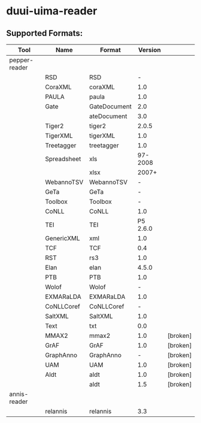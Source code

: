 # duui-uima-reader

## Supported Formats:

| Tool          | Name          | Format         | Version   |               |
|---------------|---------------|----------------|-----------|---------------|
| pepper-reader |               |                |           |               |
|               | RSD           | RSD            | -         |               |
|               | CoraXML       | coraXML        | 1.0       |               |
|               | PAULA         | paula          | 1.0       |               |
|               | Gate          | GateDocument   | 2.0       |               |
|               |               | ateDocument    | 3.0       |               |
|               | Tiger2        | tiger2         | 2.0.5     |               |
|               | TigerXML      | tigerXML       | 1.0       |               |
|               | Treetagger    | treetagger     | 1.0       |               |
|               | Spreadsheet   | xls            | 97-2008   |               |
|               |               | xlsx           | 2007+     |               |
|               | WebannoTSV    | WebannoTSV     | -         |               |
|               | GeTa          | GeTa           | -         |               |
|               | Toolbox       | Toolbox        | -         |               |
|               | CoNLL         | CoNLL          | 1.0       |               |
|               | TEI           | TEI            | P5 2.6.0  |               |
|               | GenericXML    | xml            | 1.0       |               |
|               | TCF           | TCF            | 0.4       |               |
|               | RST           | rs3            | 1.0       |               |
|               | Elan          | elan           | 4.5.0     |               |
|               | PTB           | PTB            | 1.0       |               |
|               | Wolof         | Wolof          | -         |               |
|               | EXMARaLDA     | EXMARaLDA      | 1.0       |               |
|               | CoNLLCoref    | CoNLLCoref     | -         |               |
|               | SaltXML       | SaltXML        | 1.0       |               |
|               | Text          | txt            | 0.0       |               |
|               | MMAX2         | mmax2          | 1.0       |  [broken]     |
|               | GrAF          | GrAF           | 1.0       | [broken]      |
|               | GraphAnno     | GraphAnno      | -         |    [broken]   |
|               | UAM           | UAM            | 1.0       |  [broken]     |
|               | Aldt          | aldt           | 1.0       | [broken]      |
|               |               | aldt           | 1.5       | [broken]      |
| annis-reader  |               |                |           |               |
|               | relannis      | relannis       | 3.3       |               |
